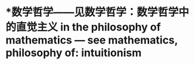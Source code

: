 # \*数学哲学——见数学哲学：数学哲学中的直觉主义 in the philosophy of mathematics — see mathematics, philosophy of: intuitionism
